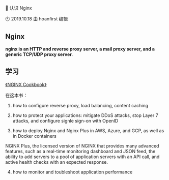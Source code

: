 🐾 认识 Nginx

🕘 2019.10.18 由 hoanfirst 编辑


## Nginx

**nginx is an HTTP and reverse proxy server, a mail proxy server, and a generic TCP/UDP proxy server.**


## 学习

[《NGINX Cookbook》](https://www.nginx.com/resources/library/complete-nginx-cookbook/?utm_source=nginxorg&utm_medium=homepagebanner&utm_campaign=complete_cookbook&_ga=2.15365617.697914548.1583230998-956122364.1583230998#download)

在这本书：

1. how to configure reverse proxy, load balancing, content caching

2. how to protect your applications: mitigate DDoS attacks, stop Layer 7 attacks, and configure signle sign-on with OpenID

3. how to deploy Nginx and Nginx Plus in AWS, Azure, and GCP, as well as in Docker containers

NGINX Plus, the licensed version of NGINX that provides many advanced features, such as a real-time monitoring dashboard and JSON feed, the ability to add servers to a pool of application servers with an API call, and active health checks with an expected response.

4. how to monitor and toubleshoot application performance




